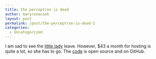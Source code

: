 ```yaml
---
title: the perceptron is dead
author: maryrosecook
layout: post
permalink: /post/the-perceptron-is-dead-2
categories:
  - Uncategorized
---
```

I am sad to see the [little lady][1] leave. However, $43 a month for hosting is quite a lot, so she has to go. The [code][2] is open source and on GitHub.

 [1]: http://theperceptron.com
 [2]: http://github.com/maryrosecook/theperceptron/